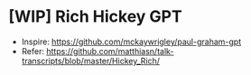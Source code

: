 # [WIP] Rich Hickey GPT

- Inspire: https://github.com/mckaywrigley/paul-graham-gpt
- Refer: https://github.com/matthiasn/talk-transcripts/blob/master/Hickey_Rich/
